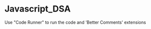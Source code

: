 <!-- @format -->

# Javascript_DSA

Use "Code Runner" to run the code and 'Better Comments' extensions

